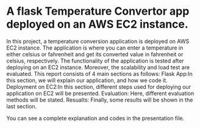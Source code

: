# A flask Temperature Convertor app deployed on an AWS EC2 instance.
In this project, a temperature conversion application is deployed on AWS EC2 instance. The application is where you can enter a temperature in either celsius or fahrenheit and get its converted value in fahrenheit or celsius, respectively. The functionality of the application is tested after deploying on an EC2 instance. Moreover, the scalability and load test are evaluated.
This report consists of 4 main sections as follows:
Flask App:In this section, we will explain our application, and how we code it. 
Deployment on EC2:In this section, different steps used for deploying our application on EC2 will be presented.
Evaluation: Here, different evaluation methods will be stated.
Resualts: Finally, some results will be shown in the last section.

You can see a complete explanation and codes in the presentation file.
